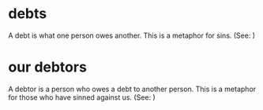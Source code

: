 
# debts
A debt is what one person owes another. This is a metaphor for sins. (See: )

# our debtors
A debtor is a person who owes a debt to another person. This is a metaphor for those who have sinned against us. (See: )